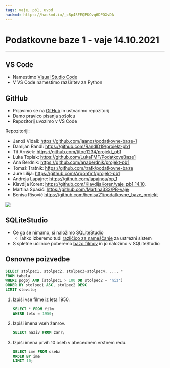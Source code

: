 ```yaml
---
tags: vaje, pb1, uvod
hackmd: https://hackmd.io/_c8p4SFEQPKOvq6DPOXvDA
---
```

# Podatkovne baze 1 - vaje 14.10.2021

---

## VS Code

* Namestimo [Visual Studio Code](https://code.visualstudio.com/)
* V VS Code namestimo razširitev za Python

## GitHub

* Prijavimo se na [GitHub](https://github.com) in ustvarimo repozitorij
* Damo pravico pisanja sošolcu
* Repozitorij uvozimo v VS Code

Repozitoriji:
* Janoš Vidali: https://github.com/jaanos/podatkovne-baze-1
* Damijan Randl: https://github.com/RandlD19/projekt-pb1
* Tit Arnšek: https://github.com/titoo1234/projekt_pb1
* Luka Toplak: https://github.com/LukaFMF/PodatkoveBaze1
* Ana Berdnik: https://github.com/anaberdnik/projekt-pb1
* Tomaž Tratnik: https://github.com/tratk/podatkovne-baze
* Jure Lilija: https://github.com/Argonfmf/projekt-pb1
* Andreja Lapajne: https://github.com/lapajnea/pp_1
* Klavdija Koren: https://github.com/KlavdijaKoren/vaje_pb1_14.10.
* Martina Spasić: https://github.com/Martina333/PB-vaje
* Benisa Risović https://github.com/benisa21/podatkovne_baze_projekt

![](https://jaanos.github.io/podatkovne-baze-1/zapiski/2021-22/2021-10-14/commits.png)

## SQLiteStudio

* Če ga še nimamo, si naložimo [SQLiteStudio](https://sqlitestudio.pl/)
    - lahko izberemo tudi [različico za nameščanje](https://github.com/pawelsalawa/sqlitestudio/releases) za ustrezni sistem
* S spletne učilnice poberemo [bazo filmov](https://ucilnica.fmf.uni-lj.si/mod/resource/view.php?id=33636) in jo naložimo v SQLiteStudio

## Osnovne poizvedbe

```sql
SELECT stolpec1, stolpec2, stolpec3+stolpec4, ..., *
FROM tabela
WHERE pogoj AND (stolpec1 > 100 OR stolpec2 = 'niz')
ORDER BY stolpec1 ASC, stolpec2 DESC
LIMIT število;
```

1. Izpiši vse filme iz leta 1950.

   ```sql
   SELECT * FROM film
   WHERE leto = 1950;
   ```

2. Izpiši imena vseh žanrov.

   ```sql
   SELECT naziv FROM zanr;
   ```

3. Izpiši imena prvih 10 oseb v abecednem vrstnem redu.

   ```sql
   SELECT ime FROM oseba
   ORDER BY ime
   LIMIT 10;
   ```